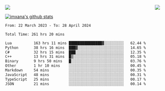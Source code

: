<p>
  <a href="https://count.getloli.com/"><img src="https://count.getloli.com/get/@xana.readme?theme=moebooru-h"></a>
  <img src="https://weather-icon.journeyad.repl.co/@hangzhou?v=1" align="right">
</p>


<a href="https://github.com/imxana"><img align="center" src="https://github-readme-stats.vercel.app/api?username=imxana&show_icons=true&include_all_commits=true&hide_border=tru&custom_title=imxana%27s%20Github%20Stats" alt="imxana's github stats" /></a> 

<!--START_SECTION:waka-->

```txt
From: 22 March 2023 - To: 28 April 2024

Total Time: 261 hrs 20 mins

Lua          163 hrs 11 mins ███████████████▓░░░░░░░░░   62.44 %
Python       38 hrs 16 mins  ███▓░░░░░░░░░░░░░░░░░░░░░   14.65 %
C#           32 hrs 15 mins  ███░░░░░░░░░░░░░░░░░░░░░░   12.35 %
C++          13 hrs 31 mins  █▒░░░░░░░░░░░░░░░░░░░░░░░   05.18 %
Binary       9 hrs 50 mins   █░░░░░░░░░░░░░░░░░░░░░░░░   03.76 %
Other        1 hr 10 mins    ░░░░░░░░░░░░░░░░░░░░░░░░░   00.45 %
Markdown     54 mins         ░░░░░░░░░░░░░░░░░░░░░░░░░   00.35 %
JavaScript   48 mins         ░░░░░░░░░░░░░░░░░░░░░░░░░   00.31 %
TypeScript   25 mins         ░░░░░░░░░░░░░░░░░░░░░░░░░   00.17 %
JSON         21 mins         ░░░░░░░░░░░░░░░░░░░░░░░░░   00.14 %
```

<!--END_SECTION:waka-->

